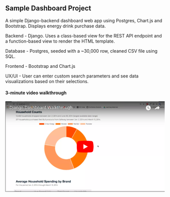 ## Sample Dashboard Project

A simple Django-backend dashboard web app using Postgres, Chart.js and Bootstrap. Displays energy drink purchase data.

Backend - Django. Uses a class-based view for the REST API endpoint and a function-based view to render the HTML template.

Database - Postgres, seeded with a ~30,000 row, cleaned CSV file using SQL.

Frontend - Bootstrap and Chart.js

UX/UI - User can enter custom search parameters and see data visualizations based on their selections.

#### 3-minute video walkthrough
[![3-minute video walkthrough](/screenshots/video_still.jpg)](https://www.youtube.com/watch?v=K3Qnlqvajww)